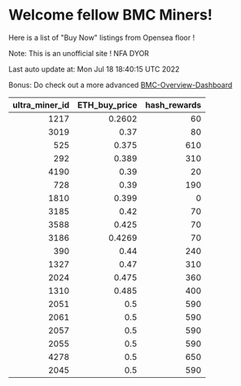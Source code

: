 # Welcome fellow BMC Miners!
Here is a list of "Buy Now" listings from Opensea floor !

Note: This is an unofficial site ! NFA DYOR

Last auto update at: Mon Jul 18 18:40:15 UTC 2022

Bonus: Do check out a more advanced [BMC-Overview-Dashboard](https://dune.com/defifunk/BMC-Overview-Dashboard)


|   ultra_miner_id |   ETH_buy_price |   hash_rewards |
|-----------------:|----------------:|---------------:|
|             1217 |          0.2602 |             60 |
|             3019 |          0.37   |             80 |
|              525 |          0.375  |            610 |
|              292 |          0.389  |            310 |
|             4190 |          0.39   |             20 |
|              728 |          0.39   |            190 |
|             1810 |          0.399  |              0 |
|             3185 |          0.42   |             70 |
|             3588 |          0.425  |             70 |
|             3186 |          0.4269 |             70 |
|              390 |          0.44   |            240 |
|             1327 |          0.47   |            310 |
|             2024 |          0.475  |            360 |
|             1310 |          0.485  |            400 |
|             2051 |          0.5    |            590 |
|             2061 |          0.5    |            590 |
|             2057 |          0.5    |            590 |
|             2055 |          0.5    |            590 |
|             4278 |          0.5    |            650 |
|             2045 |          0.5    |            590 |